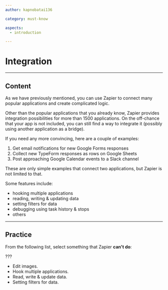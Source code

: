 ```yaml
---
author: kapnobatai136

category: must-know

aspects:
  - introduction

---
```


# Integration

---
## Content

As we have previously mentioned, you can use Zapier to connect many popular applications and create complicated logic.

Other than the popular applications that you already know, Zapier provides integration possibilities for more than 1500 applications. On the off-chance that your app is not included, you can still find a way to integrate it (possibly using another application as a bridge).

If you need any more convincing, here are a couple of examples:
  1. Get email notifications for new Google Forms responses
  2. Collect new TypeForm responses as rows on Google Sheets
  3. Post approaching Google Calendar events to a Slack channel

These are only simple examples that connect two applications, but Zapier is not limited to that.

Some features include:
- hooking multiple applications
- reading, writing & updating data
- setting filters for data
- debugging using task history & stops
- others

---
## Practice

From the following list, select something that Zapier **can't do**:

???

* Edit images.
* Hook multiple applications.
* Read, write & update data.
* Setting filters for data.